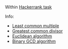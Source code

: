 Within [Hackerrank task](https://www.hackerrank.com/challenges/kangaroo/problem)

Info:
* [Least common multiple](https://en.wikipedia.org/wiki/Least_common_multiple)
* [Greatest common divisor](https://en.wikipedia.org/wiki/Greatest_common_divisor)
* [Euclidean algorithm](https://en.wikipedia.org/wiki/Euclidean_algorithm)
* [Binary GCD algorithm](https://en.wikipedia.org/wiki/Binary_GCD_algorithm)
